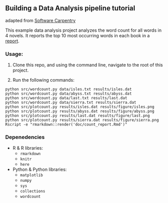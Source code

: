 ## Building a Data Analysis pipeline tutorial
adapted from [Software Carpentry](http://software-carpentry.org/)

This example data analysis project analyzes the word count for all words in 4
novels. It reports the top 10 most occurring words in each book in a [report](doc/count_report.Rmd).

### Usage:

1. Clone this repo, and using the command line, navigate to the root of this project.

2. Run the following commands:

```
python src/wordcount.py data/isles.txt results/isles.dat
python src/wordcount.py data/abyss.txt results/abyss.dat
python src/wordcount.py data/last.txt results/last.dat
python src/wordcount.py data/sierra.txt results/sierra.dat
python src/plotcount.py results/isles.dat results/figure/isles.png
python src/plotcount.py results/abyss.dat results/figure/abyss.png
python src/plotcount.py results/last.dat results/figure/last.png
python src/plotcount.py results/sierra.dat results/figure/sierra.png
Rscript -e "rmarkdown::render('doc/count_report.Rmd')"
```


### Depenedencies
- R & R libraries:
    - `rmarkdown`
    - `knitr`
    - `here`
- Python & Python libraries:
    - `matplotlib`
    - `numpy`
    - `sys`
    - `collections`
    - `wordcount`
